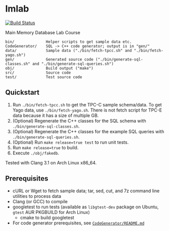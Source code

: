 # Imlab

[![Build Status](https://travis-ci.org/fwalch/imlab.png?branch=string-dictionary_nostr)](http://travis-ci.org/fwalch/imlab)

Main Memory Database Lab Course

    bin/              Helper scripts to get sample data etc.
    CodeGenerator/    SQL -> C++ code generator; output is in "gen/"
    data/             Sample data ("./bin/fetch-tpcc.sh" and "./bin/fetch-yago.sh")
    gen/              Generated source code ("./bin/generate-sql-classes.sh" and "./bin/generate-sql-queries.sh")
    obj/              Build output ("make")
    src/              Source code
    test/             Test source code

## Quickstart

 1. Run `./bin/fetch-tpcc.sh` to get the TPC-C sample schema/data. To get Yago data, use `./bin/fetch-yago.sh`.
    There is not fetch script for TPC-E data because it has a size of multiple GB.
 2. (Optional) Regenerate the C++ classes for the SQL schema with `./bin/generate-sql-classes.sh`.
 3. (Optional) Regenerate the C++ classes for the example SQL queries with `./bin/generate-sql-queries.sh`.
 4. (Optional) Run `make release=true test` to run unit tests.
 5. Run `make release=true` to build.
 6. Execute `./obj/fakedb`.

Tested with Clang 3.1 on Arch Linux x86_64.

## Prerequisites

 * cURL or Wget to fetch sample data; tar, sed, cut, and 7z command line utilities to process data
 * Clang (or GCC) to compile
 * googletest to run tests (available as `libgtest-dev` package on Ubuntu, `gtest` AUR PKGBUILD for Arch Linux)
   * cmake to build googletest
 * For code generator prerequisites, see [`CodeGenerator/README.md`](CodeGenerator/README.md)
